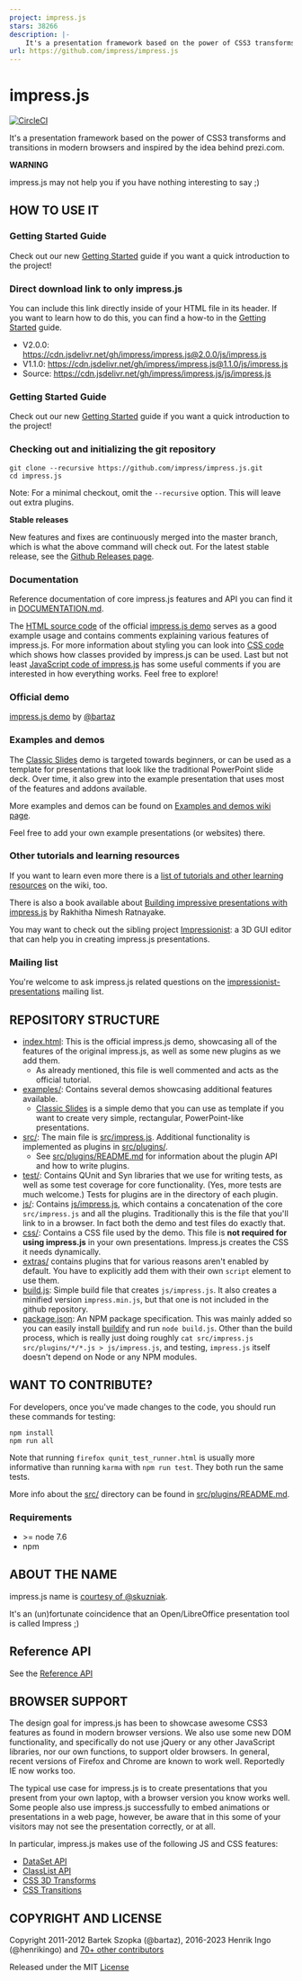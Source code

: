 ```yaml
---
project: impress.js
stars: 38266
description: |-
    It's a presentation framework based on the power of CSS3 transforms and transitions in modern browsers and inspired by the idea behind prezi.com.
url: https://github.com/impress/impress.js
---
```


impress.js
============

[![CircleCI](https://circleci.com/gh/impress/impress.js.svg?style=svg)](https://circleci.com/gh/impress/impress.js)

It's a presentation framework based on the power of CSS3 transforms and
transitions in modern browsers and inspired by the idea behind prezi.com.

**WARNING**

impress.js may not help you if you have nothing interesting to say ;)


HOW TO USE IT
---------------
### Getting Started Guide
Check out our new [Getting Started](GettingStarted.md) guide if you want a quick introduction to the project!

### Direct download link to only impress.js
You can include this link directly inside of your HTML file in its header. If you want to learn how to do this, you can find a how-to in the [Getting Started](GettingStarted.md) guide.
- V2.0.0: https://cdn.jsdelivr.net/gh/impress/impress.js@2.0.0/js/impress.js
- V1.1.0: https://cdn.jsdelivr.net/gh/impress/impress.js@1.1.0/js/impress.js
- Source: https://cdn.jsdelivr.net/gh/impress/impress.js/js/impress.js

### Getting Started Guide
Check out our new [Getting Started](GettingStarted.md) guide if you want a quick introduction to the project!

### Checking out and initializing the git repository

    git clone --recursive https://github.com/impress/impress.js.git
    cd impress.js

Note: For a minimal checkout, omit the `--recursive` option. This will leave out extra plugins.

**Stable releases**

New features and fixes are continuously merged into the master branch, which is what the above command will check out. For the latest stable release, see the [Github Releases page](https://github.com/impress/impress.js/releases).


### Documentation


Reference documentation of core impress.js features and API you can find it in [DOCUMENTATION.md](DOCUMENTATION.md).

The [HTML source code](index.html) of the official [impress.js demo](http://impress.github.io/impress.js/) serves as a good example usage and contains comments explaining various features of impress.js. For more information about styling you can look into [CSS code](css/impress-demo.css) which shows how classes provided by impress.js can be used. Last but not least [JavaScript code of impress.js](js/impress.js) has some useful comments if you are interested in how everything works. Feel free to explore!

### Official demo

[impress.js demo](http://impress.github.io/impress.js/) by [@bartaz](http://twitter.com/bartaz)

### Examples and demos

The [Classic Slides](http://impress.github.io/impress.js/examples/classic-slides/) demo is targeted towards beginners, or can be used as a template for presentations that look like the traditional PowerPoint slide deck. Over time, it also grew into the example presentation that uses most of the features and addons available.

More examples and demos can be found on [Examples and demos wiki page](http://github.com/impress/impress.js/wiki/Examples-and-demos).

Feel free to add your own example presentations (or websites) there.

### Other tutorials and learning resources

If you want to learn even more there is a [list of tutorials and other learning resources](https://github.com/impress/impress.js/wiki/impress.js-tutorials-and-other-learning-resources)
on the wiki, too.

There is also a book available about [Building impressive presentations with impress.js](http://www.packtpub.com/building-impressive-presentations-with-impressjs/book) by Rakhitha Nimesh Ratnayake.

You may want to check out the sibling project [Impressionist](https://github.com/henrikingo/impressionist): a 3D GUI editor that can help you in creating impress.js presentations.

### Mailing list

You're welcome to ask impress.js related questions on the [impressionist-presentations](https://groups.google.com/forum/#!forum/impressionist-presentations) mailing list.


REPOSITORY STRUCTURE
--------------------

* [index.html](index.html): This is the official impress.js demo, showcasing all of the features of the original impress.js, as well as some new plugins as we add them.
  * As already mentioned, this file is well commented and acts as the official tutorial.
* [examples/](examples/): Contains several demos showcasing additional features available.
  * [Classic Slides](examples/classic-slides/index.html) is a simple demo that you can use as template if you want to create very simple, rectangular, PowerPoint-like presentations.
* [src/](src/): The main file is [src/impress.js](src/impress.js). Additional functionality is implemented as plugins in [src/plugins/](src/plugins/).
  * See [src/plugins/README.md](src/plugins/README.md) for information about the plugin API and how to write plugins.
* [test/](test/): Contains QUnit and Syn libraries that we use for writing tests, as well as some test coverage for core functionality. (Yes, more tests are much welcome.) Tests for plugins are in the directory of each plugin.
* [js/](js/): Contains [js/impress.js](js/impress.js), which contains a concatenation of the core `src/impress.js` and all the plugins. Traditionally this is the file that you'll link to in a browser. In fact both the demo and test files do exactly that.
* [css/](css/): Contains a CSS file used by the demo. This file is **not required for using impress.js** in your own presentations. Impress.js creates the CSS it needs dynamically.
* [extras/](extras/) contains plugins that for various reasons aren't enabled by default. You have to explicitly add them with their own `script` element to use them.
* [build.js](build.js): Simple build file that creates `js/impress.js`. It also creates a minified version `impress.min.js`, but that one is not included in the github repository.
* [package.json](build.js): An NPM package specification. This was mainly added so you can easily install [buildify](https://www.npmjs.com/package/buildify) and run `node build.js`. Other than the build process, which is really just doing roughly `cat src/impress.js src/plugins/*/*.js > js/impress.js`, and testing, `impress.js` itself doesn't depend on Node or any NPM modules.

WANT TO CONTRIBUTE?
---------------------

For developers, once you've made changes to the code, you should run these commands for testing:

    npm install
    npm run all

Note that running `firefox qunit_test_runner.html` is usually more informative than running `karma` with `npm run test`. They both run the same tests.

More info about the [src/](src/) directory can be found in [src/plugins/README.md](src/plugins/README.md).

### Requirements

* &gt;= node 7.6
* npm


ABOUT THE NAME
----------------

impress.js name is [courtesy of @skuzniak](http://twitter.com/skuzniak/status/143627215165333504).

It's an (un)fortunate coincidence that an Open/LibreOffice presentation tool is called Impress ;)

Reference API
--------------

See the [Reference API](DOCUMENTATION.md)

BROWSER SUPPORT
-----------------

The design goal for impress.js has been to showcase awesome CSS3 features as found in modern browser versions. We also use some new DOM functionality, and specifically do not use jQuery or any other JavaScript libraries, nor our own functions, to support older browsers. In general, recent versions of Firefox and Chrome are known to work well. Reportedly IE now works too.

The typical use case for impress.js is to create presentations that you present from your own laptop, with a browser version you know works well. Some people also use impress.js successfully to embed animations or presentations in a web page, however, be aware that in this some of your visitors may not see the presentation correctly, or at all.

In particular, impress.js makes use of the following JS and CSS features:

* [DataSet API](http://caniuse.com/#search=dataset)
* [ClassList API](http://caniuse.com/#search=classlist)
* [CSS 3D Transforms](http://caniuse.com/#search=css%203d)
* [CSS Transitions](http://caniuse.com/#search=css%20transition)

COPYRIGHT AND LICENSE
---------------------

Copyright 2011-2012 Bartek Szopka (@bartaz), 2016-2023 Henrik Ingo (@henrikingo) and [70+ other contributors](https://github.com/impress/impress.js/graphs/contributors)

Released under the MIT [License](LICENSE)

